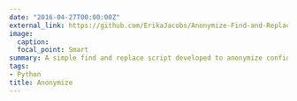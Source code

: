 ```yaml
---
date: "2016-04-27T00:00:00Z"
external_link: https://github.com/ErikaJacobs/Anonymize-Find-and-Replace-Script
image:
  caption: 
  focal_point: Smart
summary: A simple find and replace script developed to anonymize confidential code in multiple text-based files without having to physically open them.
tags:
- Python
title: Anonymize
---
```

